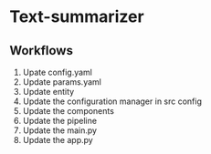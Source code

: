 # Text-summarizer

## Workflows

1. Upate config.yaml 
2. Update params.yaml
3. Update entity
4. Update the configuration manager in src config
5. Update the components 
6. Update the pipeline
7. Update the main.py
8. Update the app.py
